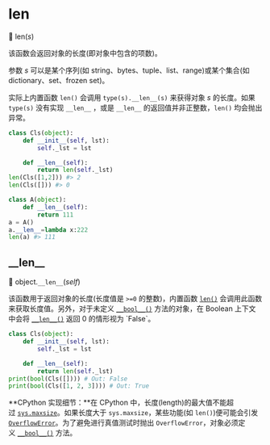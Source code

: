 # len

🔨 len(*s*)

该函数会返回对象的长度(即对象中包含的项数)。

参数 *s* 可以是某个序列(如 string、bytes、tuple、list、range)或某个集合(如 dictionary、set、frozen set)。

实际上内置函数 `len()` 会调用 `type(s).__len__(s)` 来获得对象 *s* 的长度。如果 `type(s)` 没有实现 `__len__` ，或是 `__len__` 的返回值并非正整数，`len()` 均会抛出异常。

```python
class Cls(object):
    def __init__(self, lst):
        self._lst = lst

    def __len__(self):
        return len(self._lst)
len(Cls([1,2])) #> 2
len(Cls([])) #> 0

class A(object):
    def __len__(self):
        return 111
a = A()
a.__len__=lambda x:222
len(a) #> 111
```

## \_\_len\_\_

🔨 object.`__len__`(*self*)

该函数用于返回对象的长度(长度值是 `>=0` 的整数)，内置函数 [`len()`](https://docs.python.org/3.7/library/functions.html#len) 会调用此函数来获取长度值。另外，对于未定义 [`__bool__()`](https://docs.python.org/3.7/reference/datamodel.html#object.__bool__) 方法的对象，在 Boolean 上下文中会将 [`__len__()`](https://docs.python.org/3.7/reference/datamodel.html#object.__len__) 返回 0 的情形视为 `False`。

```python
class Cls(object):
    def __init__(self, lst):
        self._lst = lst

    def __len__(self):
        return len(self._lst)
print(bool(Cls([]))) # Out: False
print(bool(Cls([1, 2, 3]))) # Out: True
```

**CPython 实现细节：**在 CPython 中，长度(length)的最大值不能超过 [`sys.maxsize`](https://docs.python.org/3.7/library/sys.html#sys.maxsize)。如果长度大于 `sys.maxsize`，某些功能(如 `len()`)便可能会引发 [`OverflowError`](https://docs.python.org/3.7/library/exceptions.html#OverflowError)。为了避免进行真值测试时抛出 `OverflowError`，对象必须定义 [`__bool__()`](https://docs.python.org/3.7/reference/datamodel.html#object.__bool__) 方法。